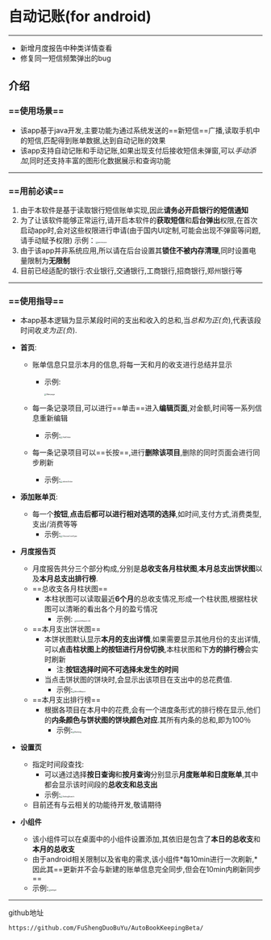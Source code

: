 # 自动记账(for android)
---

- 新增月度报告中种类详情查看
- 修复同一短信频繁弹出的bug

## 介绍

### ==使用场景==

- 该app基于java开发,主要功能为通过系统发送的==新短信==广播,读取手机中的短信,匹配得到账单数据,达到自动记账的效果
- 该app支持自动记账和手动记账,如果出现支付后接收短信未弹窗,可以*手动添加*,同时还支持丰富的图形化数据展示和查询功能
---
### ==用前必读==
1. 由于本软件是基于读取银行短信账单实现,因此**请务必开启银行的短信通知**
2. 为了让该软件能够正常运行,请开启本软件的**获取短信**和**后台弹出**权限,在首次启动app时,会对这些权限进行申请(由于国内UI定制,可能会出现不弹窗等问题,请手动赋予权限)
	示例：<img src="C:\Users\fengchuiyusan\Desktop\AutoBookKeepingBeta\ReadmePic\permission.jpg" alt="permission" style="zoom: 25%;" />
3. 由于该app并非系统应用,所以请在后台设置其**锁住不被内存清理**,同时设置电量限制为**无限制**
4. 目前已经适配的银行:农业银行,交通银行,工商银行,招商银行,郑州银行等
---
### ==使用指导==
- 本app基本逻辑为显示某段时间的支出和收入的总和,当*总和为正(负*),代表该段时间收*支为正(负*).
- **首页**:
  - 账单信息只显示本月的信息,将每一天和月的收支进行总结并显示
    
    - 示例:
    
      <img src="C:\Users\fengchuiyusan\Desktop\AutoBookKeepingBeta\ReadmePic\Mainpage.jpg" alt="Mainpage" style="zoom:25%;" />
  - 每一条记录项目,可以进行==单击==进入**编辑页面**,对金额,时间等一系列信息重新编辑
    
       - 示例:<img src="C:\Users\fengchuiyusan\Desktop\AutoBookKeepingBeta\ReadmePic\AddOrder.jpg" alt="AddOrder" style="zoom:25%;" />
  - 每一条记录项目可以==长按==,进行**删除该项目**,删除的同时页面会进行同步刷新
    
      - 示例:<img src="C:\Users\fengchuiyusan\Desktop\AutoBookKeepingBeta\ReadmePic\deleteOrder.jpg" alt="deleteOrder" style="zoom:25%;" />
  
- **添加账单页**:
	- 每一个**按钮**,**点击后都可以进行相对选项的选择**,如时间,支付方式,消费类型,支出/消费等等
		- 示例:<img src="C:\Users\fengchuiyusan\Desktop\AutoBookKeepingBeta\ReadmePic\ChooseCostType.jpg" alt="ChooseCostType" style="zoom:25%;" />
- **月度报告页**

  - 月度报告共分三个部分构成,分别是**总收支各月柱状图**,**本月总支出饼状图**以及**本月总支出排行榜**.
  - ==总收支各月柱状图==
    - 本柱状图可以读取最近**6个月**的总收支情况,形成一个柱状图,根据柱状图可以清晰的看出各个月的盈亏情况
  	  - 示例:  <img src="C:\Users\fengchuiyusan\Desktop\AutoBookKeepingBeta\ReadmePic\monthReport (2).jpg" alt="monthReport (2)" style="zoom:25%;" />
   - ==本月支出饼状图==
     - 本饼状图默认显示**本月的支出详情**,如果需要显示其他月份的支出详情,可以**点击柱状图上的按钮进行月份切换**,本柱状图和下**方的排行榜**会实时刷新
        - 注:**按钮选择时间不可选择未发生的时间**
     - 当点击饼状图的饼块时,会显示出该项目在支出中的总花费值.
     	- 示例:<img src="C:\Users\fengchuiyusan\Desktop\AutoBookKeepingBeta\ReadmePic\MonthReport.jpg" alt="MonthReport" style="zoom:25%;" />
  - ==本月支出排行榜==
  	- 根据各项目在本月中的花费,会有一个进度条形式的排行榜在显示,他们的**内条颜色与饼状图的饼块颜色对应**.其所有内条的总和,即为100％
  		- 示例:<img src="C:\Users\fengchuiyusan\Desktop\AutoBookKeepingBeta\ReadmePic\Ranking.jpg" alt="Ranking" style="zoom:25%;" />

- **设置页**
	- 指定时间段查找:
		- 可以通过选择**按日查询**和**按月查询**分别显示**月度账单和日度账单**,其中都会显示该时间段的**总收支和总支出**
		- 示例:<img src="C:\Users\fengchuiyusan\Desktop\AutoBookKeepingBeta\ReadmePic\SettingSearch.jpg" alt="SettingSearch" style="zoom:25%;" />
	- 目前还有与云相关的功能待开发,敬请期待
	
- **小组件**
	- 该小组件可以在桌面中的小组件设置添加,其依旧是包含了**本日的总收支**和**本月的总收支**
	- 由于android相关限制以及省电的需求,该小组件*每10min进行一次刷新,*因此其==更新并不会与新建的账单信息完全同步,但会在10min内刷新同步==
	- 示例:<img src="C:\Users\fengchuiyusan\Desktop\AutoBookKeepingBeta\ReadmePic\widget.jpg" alt="widget" style="zoom:25%;" />



---

github地址

```
https://github.com/FuShengDuoBuYu/AutoBookKeepingBeta/
```



